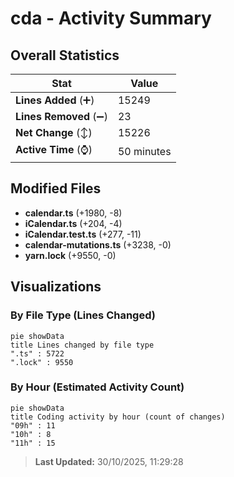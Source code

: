 # cda - Activity Summary 

## Overall Statistics

| Stat                   | Value                                                             |
| ---------------------- | ----------------------------------------------------------------- |
| **Lines Added** (➕)   | 15249                                          |
| **Lines Removed** (➖) | 23                                        |
| **Net Change** (↕)    | 15226                |
| **Active Time** (⌚)   | 50 minutes |


## Modified Files
- **calendar.ts** (+1980, -8)
- **iCalendar.ts** (+204, -4)
- **iCalendar.test.ts** (+277, -11)
- **calendar-mutations.ts** (+3238, -0)
- **yarn.lock** (+9550, -0)

## Visualizations

### By File Type (Lines Changed)

```mermaid
pie showData
title Lines changed by file type
".ts" : 5722
".lock" : 9550
```

### By Hour (Estimated Activity Count)

```mermaid
pie showData
title Coding activity by hour (count of changes)
"09h" : 11
"10h" : 8
"11h" : 15
```


> **Last Updated:** 30/10/2025, 11:29:28